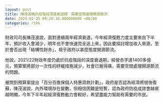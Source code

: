 ```yaml
---
layout: post
title: 陳茂波稱抗疫階段深度衰退期　需要空間處理開源節流
date: 2021-02-25 09:20:38.000000000 +08:00
categories: rthk
---
```


財政司司長陳茂波說，面對連續兩年經濟衰退，今年經濟復甦力度主要來自下半年，預計收入會減少，明年也不會快速完全追上來，因此要探討增加收入來源，至於會否出現「結構性財赤」，視乎政府以甚麼態度開源節流。

他說，2021/22財政年度仍處於抗疫階段的深度衰退期，經營赤字達1400多億元，預算案將部分一次性的紓緩措施減少，社會已覺得痛，需要空間處理開源節流的問題。

被問到預算案提出「百分百擔保個人特惠貸款計劃」，政府是否認為經濟將很快復蘇，陳茂波說，內外環境存在變數，但相信困難是短暫，認為政府防疫成效會越來越明顯，今年下半年起經濟復甦動力會較好，希望盡能力幫助有需要的市民。
